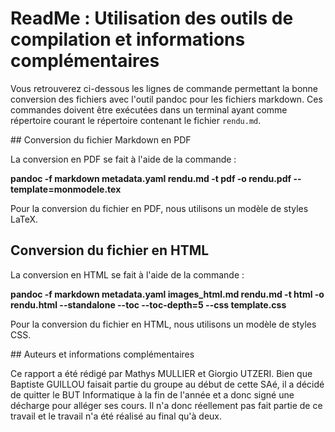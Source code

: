 
# ReadMe : Utilisation des outils de compilation et informations complémentaires

Vous retrouverez ci-dessous les lignes de commande permettant la bonne conversion des fichiers avec l'outil pandoc pour les fichiers markdown. Ces commandes doivent être exécutées dans un terminal ayant comme répertoire courant le répertoire contenant le fichier `rendu.md`.

## Conversion du fichier Markdown en PDF

La conversion en PDF se fait à l'aide de la commande :

**pandoc -f markdown metadata.yaml rendu.md -t pdf -o rendu.pdf --template=monmodele.tex**

Pour la conversion du fichier en PDF, nous utilisons un modèle de styles LaTeX.

## Conversion du fichier en HTML

La conversion en HTML se fait à l'aide de la commande :

**pandoc -f markdown metadata.yaml images_html.md rendu.md -t html -o rendu.html --standalone --toc --toc-depth=5 --css template.css**

Pour la conversion du fichier en HTML, nous utilisons un modèle de styles CSS.

## Auteurs et informations complémentaires

Ce rapport a été rédigé par Mathys MULLIER et Giorgio UTZERI. Bien que Baptiste GUILLOU faisait partie du groupe au début de cette SAé, il a décidé de quitter le BUT Informatique à la fin de l'année et a donc signé une décharge pour alléger ses cours. Il n'a donc réellement pas fait partie de ce travail et le travail n'a été réalisé au final qu'à deux.